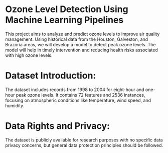 # Ozone Level Detection Using Machine Learning Pipelines

This project aims to analyze and predict ozone levels to improve air quality management. Using historical data from the Houston, Galveston, and Brazoria areas, we will develop a model to detect peak ozone levels. The model will help in timely intervention and reducing health risks associated with high ozone levels.

# Dataset Introduction:
The dataset includes records from 1998 to 2004 for eight-hour and one-hour peak ozone levels. It contains 72 features and 2536 instances, focusing on atmospheric conditions like temperature, wind speed, and humidity.

# Data Rights and Privacy:
The dataset is publicly available for research purposes with no specific data privacy concerns, but general data protection principles should be followed.
